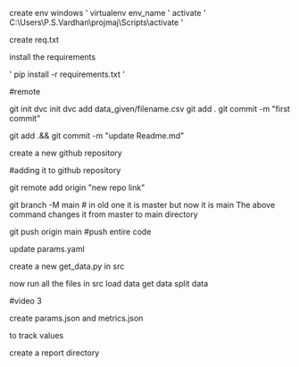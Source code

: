 create env
windows
'
virtualenv env_name
'
activate
'
C:\Users\P.S.Vardhan\projmaj\Scripts\activate 
'

create req.txt

install the requirements

'
pip install -r requirements.txt
'





#remote

git init
dvc init
dvc add data_given/filename.csv
git add .
git commit -m "first commit"

git add .&& git commit -m "update Readme.md"


create a new github repository

#adding it to github repository

git remote add origin "new repo link"

git branch  -M main    # in old one it is master but now it is main
The above command changes it from master to main directory

git push origin main   #push entire code



update params.yaml


create a new get_data.py in src 


now run all the files in src
load data
get data
split data

#video 3


create params.json and metrics.json

to track values


create a report directory